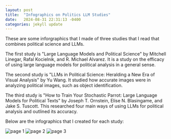 ```yaml
---
layout: post
title:  "Infographics on Politics LLM Studies"
date:   2024-08-31 22:31:13 -0400
categories: jekyll update
---
```


These are some inforgraphics that I made of three studies that I read that combines political science and LLMs.

The first study is "Large Language Models and Political Science" by Mitchell Linegar, Rafal Kocielnik, and R. Michael Alvarez. It is a study on the efficacy of using large language models for political analysis in a general sense.

The second study is "LLMs in Political Science: Heralding a New Era of Visual Analysis" by Yu Wang. It studied how accurate images were in analyzing political images, such as object identification.

The third study is "How to Train Your Stochastic Parrot: Large Language Models for Political Texts" by Joseph T. Ornstein, Elise N. Blasingame, and Jake S. Tuscott. This researched four main ways of using LLMs for political analysis and outlined its accuracy.

Below are the infographics that I created for each study:

![page 1]({{site.baseurl}}/embed/9-01-24-1.png)
![page 2]({{site.baseurl}}/embed/9-01-24-2.png)
![page 3]({{site.baseurl}}/embed/9-01-24-3.png)